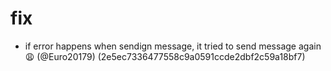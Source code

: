 # fix

* if error happens when sendign message, it tried to send message again :weary: (@Euro20179) (2e5ec7336477558c9a0591ccde2dbf2c59a18bf7)


